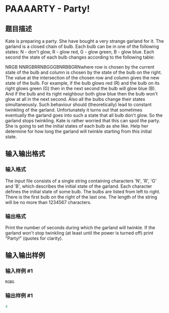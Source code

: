 # PAAAARTY - Party!

## 题目描述

Kate is preparing a party. She have bought a very strange garland for it. The garland is a closed chain of bulb. Each bulb can be in one of the following states: N - don't glow, R - glow red, G - glow green, B - glow blue. Each second the state of each bulb changes according to the following table:

NRGB NNRGBRRNBGGGBNRBBGRNwhere row is chosen by the current state of the bulb and column is chosen by the state of the bulb on the right. The value at the intersection of the chosen row and column gives the new state of the bulb. For example, if the bulb glows red (R) and the bulb on its right glows green (G) then in the next second the bulb will glow blue (B). And if the bulb and its right neighbour both glow blue then the bulb won't glow at all in the next second. Also all the bulbs change their states simultaneously. Such behaviour should (theoretically) lead to constant twinkling of the garland. Unfortunately it turns out that sometimes eventually the garland goes into such a state that all bulb don't glow. So the garland stops twinkling. Kate is rather worried that this can spoil the party. She is going to set the initial states of each bulb as she like. Help her determine for how long the garland will twinkle starting from this initial state.

## 输入输出格式

### 输入格式

The input file consists of a single string containing characters 'N', 'R', 'G' and 'B', which describes the initial state of the garland. Each character defines the initial state of some bulb. The bulbs are listed from left to right. There is the first bulb on the right of the last one. The length of the string will be no more than 1234567 characters.

### 输出格式

Print the number of seconds during which the garland will twinkle. If the garland won't stop twinkling (at least until the power is turned off) print "Party!" (quotes for clarity).

## 输入输出样例

### 输入样例 #1

```cpp
RGBG
```


### 输出样例 #1

```cpp
4
```


